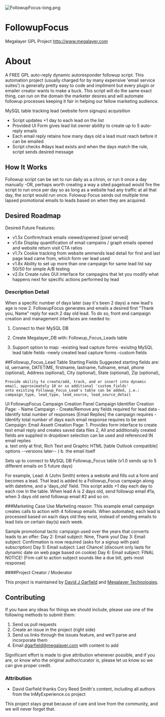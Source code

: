 ![FollowupFocus-long.png](http://www.megalayer.com/media/FollowupFocus-long.png "FollowupFocus-long.png") 

# FollowupFocus
Megalayer GPL Project
http://www.megalayer.com

# About
A FREE GPL auto-reply dynamic autoresponder followup script. 
This automation project (usually charged for by many expensive 'email service suites') is generally pretty easy to code and impliment
but every plugin or emailer creator wants to make a buck.  This script will do the same exact thing, can run on the domain the marketer desires and will automate followup processes keeping it fair in helping our fellow marketing audience.

MySQL table tracking lead (website form signups) acquisition
  - Script updates +1 day to each lead on the list
  - Provided UI Form gives lead list owner abililty to create up to 5 auto-reply emails
  - Each email reply retains how many days old a lead must reach before it can be emailed
  - Script checks #days lead exists and when the days match the rule, script sends desired message


## How It Works
Followup script can be set to run daily as a chron, or run it once a day manually
  -OR, perhaps worth creating a way a sited pageload would fire the script to run once per day so as long
  as a website had any traffic at all that day, the script would run once.
  Folowup Focus sends out multiple time lapsed promotional emails to leads based on when they are acquired.


## Desired Roadmap
Desired Future Features:
   - v1.5x Confirm/track emails viewed/opened [pixel served]
   - v1.6x Display quantification of email campains / graph emails opened and website return visit CTA ratios
   - v1.7x Cookie tracking from website ammends lead detail for first and last page lead came from, which form ver lead used
   - v1.8x Ability to set up more than one campaign for same lead list say 50/50 for simple A/B testing
   - v2.0x Create rules GUI interface for campagins that let you modify what happens next for specific actions performed by lead
    
### Description Detail
When a specific number of days later (say it's been 2 days) a new lead's age is now 2.
FollowupFocus generates and emails a desired first "Thank you, Name" reply for each 2 day old lead.
To do so, front end campaign creation and management interfaces are needed to:
1. Connect to their MySQL DB
2. Create Megalayer_DB with: Followup_Focus_Leads table

3. Support option to map:
    -existing lead capture forms
    -exisitng MySQL lead table fields
    -newly created lead capture forms
    -custom fields

##Followup_Focus_Lead Table Starting Fields
    Suggested starting fields are:
    id, 
    uername,
    DATETIME,
    firstname,
    lastname,
    fullname,
    email,
    phone (optional),
    Address (optional),
    City (optional),
    State (optional),
    Zip (optional),
    
    Provide ability to create/add, track, and or insert into dynamic email, approximately 10 or so additional 'custom_fields' 
    onto existing Followup_Focus_Lead's table can be added, i.e.: campaign_type, lead_type, lead_source, lead_source_detail

UI FollowupFocus Campaign Creation Panel
      Campaign Identifier Creation Page:
          - Name Campaign
          - Create/Remove any fields required for lead data
          - Identify total number of responses [Email Replies] the campaign requires
          - Identify total number of days each email response requires to be sent
      Campaign: Email Assett Creation Page:
            1. Provides form interface to create text email reply and creates saved data files
            2, All and additionally created fields are supplied in dropdown selection can be used and referenced IN email replies  
              a. text only at first, Rich Text and Graphic HTML [table Outlook compatible] options --versions later-- ) 
      b. the email itself 

Sets up to connect to MySQL DB Followup_Focus table (v1.0 sends up to 5 different emails on 5 future days) 

For example, Lead: A (John Smith) enters a website and fills out a form and becomes a lead.  That lead is added to a Followup_Focus campaign along with datetime, and a 'days_old' field.  This script adds +1 day each day to each row in the table.  When lead A is 2 days old, send followup email #1a, when 3 days old send followup email #2 and so on.  

###Marketing Case Use
Marketing reason: This example email campaign creates calls to action with 4 followup emails. When automated, each lead is processed based on each days old they exist, instead of sending emails to lead lists on certain day(s) each week.  

Sample promotional tactic campaign used over the years that converts leads to an offer: 
Day 2:  Email subject:  Nme, Thank you!
Day 3:  Email subject:  Confirmation is now required (asks for a signup with paid subscription)
Day 5:  Email subject:  Last Chance! (discount only lasts for dynamic date on web page based on cookie)
Day 6:  Email subject:  FINAL NOTICE! (Firm call to action subject sounds like a due bill, gets most response)


####Project Creator / Moderator

This project is maintained by [David J Garfield](http://www.davidjgarfield.com/ "David Garfield") and [Megalayer Technologies](http://www.megalayer.com "Megalayer Technologies"). 

## Contributing

If you have any ideas for things we should include, please use one of the following methods to submit them:

1. Send us pull requests
2. Create an issue in the project (right side)
3. Send us links through the issues feature, and we'll parse and incorporate them
3. Email dgarfield@megalayer.com with content to add

Significant effort is made to give attribution whenever possible, and if you are, or know who the original author/curator is, please let us know so we can give proper credit.

### Attribution

- David Garfield thanks Cory Reed Smith's content, including all authors from the InMyExperience.co project 



This project stays great because of care and love from the community, and we will never forget that.



